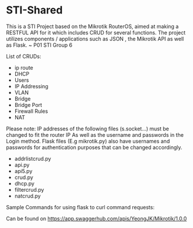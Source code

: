 # STI-Shared

This is a STI Project based on the Mikrotik RouterOS, aimed at making a RESTFUL API for it which includes CRUD for several functions.
The project utilizes components / applications such as JSON , the Mikrotik API as well as Flask.  ~ P01 STI Group 6

List of CRUDs:

- ip route
- DHCP
- Users
- IP Addressing
- VLAN
- Bridge
- Bridge Port
- Firewall Rules
- NAT

Please note:
IP addresses of the following files (s.socket...) must be changed to fit the router IP
As well as the username and passwords in the Login method.
Flask files (E.g mikrotik.py) also have usernames and passwords for authentication purposes that can be changed accordingly.

- addrlistcrud.py
- api.py
- api5.py
- crud.py
- dhcp.py
- filtercrud.py
- natcrud.py

Sample Commands for using flask to curl command requests:

Can be found on https://app.swaggerhub.com/apis/YeongJK/Mikrotik/1.0.0
